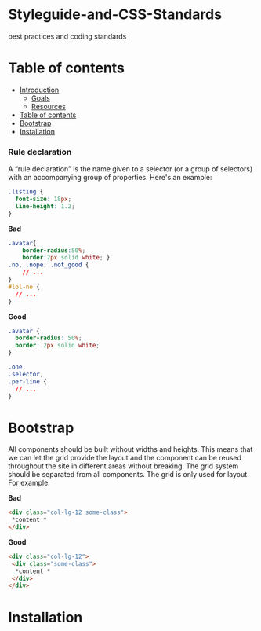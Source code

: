# Styleguide-and-CSS-Standards
best practices and coding standards


Table of contents
=================

  * [Introduction](#gh-md-toc)
    * [Goals](#installation)
    * [Resources](#multiple-files)
  * [Table of contents](#table-of-contents)
  * [Bootstrap](#bootstrap)
  * [Installation](#installation)

  


### Rule declaration

A “rule declaration” is the name given to a selector (or a group of selectors) with an accompanying group of properties. Here's an example:

```css
.listing {
  font-size: 18px;
  line-height: 1.2;
}
```


**Bad**

```css
.avatar{
    border-radius:50%;
    border:2px solid white; }
.no, .nope, .not_good {
    // ...
}
#lol-no {
  // ...
}
```

**Good**

```css
.avatar {
  border-radius: 50%;
  border: 2px solid white;
}

.one,
.selector,
.per-line {
  // ...
}
```

Bootstrap
============
All components should be built without widths and heights. This means that we can let the grid provide the layout and the component can be reused throughout the site in different areas without breaking. The grid system should be separated from all components. The grid is only used for layout. For example:


**Bad**

```html
<div class="col-lg-12 some-class">
 *content *
</div>
```

**Good**

```html
<div class="col-lg-12">
 <div class="some-class">
  *content *
 </div>
</div>
```

Installation
============
